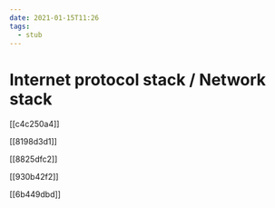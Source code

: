 ```yaml
---
date: 2021-01-15T11:26
tags: 
  - stub
---
```


# Internet protocol stack / Network stack

[[c4c250a4]]

[[8198d3d1]]

[[8825dfc2]]

[[930b42f2]]

[[6b449dbd]]
